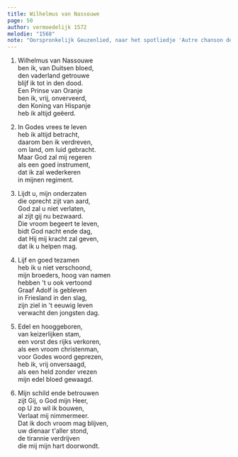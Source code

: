 ```yaml
---
title: Wilhelmus van Nassouwe
page: 50
author: vermoedelijk 1572
melodie: "1568"
note: "Oorspronkelijk Geuzenlied, naar het spotliedje 'Autre chanson de la ville de Chartres assiéges par le prince de Condé'"
---  
```


1. Wilhelmus van Nassouwe  
ben ik, van Duitsen bloed,  
den vaderland getrouwe  
blijf ik tot in den dood.  
Een Prinse van Oranje  
ben ik, vrij, onverveerd,  
den Koning van Hispanje  
heb ik altijd geëerd.  


2. In Godes vrees te leven  
heb ik altijd betracht,  
daarom ben ik verdreven,  
om land, om luid gebracht.  
Maar God zal mij regeren  
als een goed instrument,  
dat ik zal wederkeren  
in mijnen regiment.  


3. Lijdt u, mijn onderzaten  
die oprecht zijt van aard,  
God zal u niet verlaten,  
al zijt gij nu bezwaard.  
Die vroom begeert te leven,  
bidt God nacht ende dag,  
dat Hij mij kracht zal geven,  
dat ik u helpen mag.  


4. Lijf en goed tezamen  
heb ik u niet verschoond,  
mijn broeders, hoog van namen  
hebben 't u ook vertoond  
Graaf Adolf is gebleven  
in Friesland in den slag,  
zijn ziel in 't eeuwig leven  
verwacht den jongsten dag.  


5. Edel en hooggeboren,  
van keizerlijken stam,  
een vorst des rijks verkoren,  
als een vroom christenman,  
voor Godes woord geprezen,  
heb ik, vrij onversaagd,  
als een held zonder vrezen  
mijn edel bloed gewaagd.  


6. Mijn schild ende betrouwen  
zijt Gij, o God mijn Heer,  
op U zo wil ik bouwen,  
Verlaat mij nimmermeer.  
Dat ik doch vroom mag blijven,  
uw dienaar t'aller stond,  
de tirannie verdrijven  
die mij mijn hart doorwondt.  